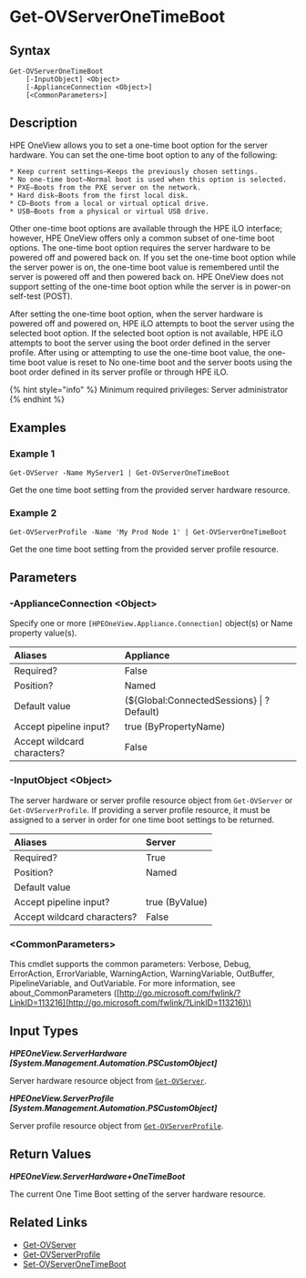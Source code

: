 ﻿---
description: Get a servers current One Time Boot setting.
---

# Get-OVServerOneTimeBoot

## Syntax

```text
Get-OVServerOneTimeBoot
    [-InputObject] <Object>
    [-ApplianceConnection <Object>]
    [<CommonParameters>]
```

## Description

HPE OneView allows you to set a one-time boot option for the server hardware. You can set the one-time boot option to any of the following:

    * Keep current settings—Keeps the previously chosen settings.
    * No one-time boot—Normal boot is used when this option is selected.
    * PXE—Boots from the PXE server on the network.
    * Hard disk—Boots from the first local disk.
    * CD—Boots from a local or virtual optical drive.
    * USB—Boots from a physical or virtual USB drive.

Other one-time boot options are available through the HPE iLO interface; however, HPE OneView offers only a common subset of one-time boot options. The one-time boot option requires the server hardware to be powered off and powered back on. If you set the one-time boot option while the server power is on, the one-time boot value is remembered until the server is powered off and then powered back on. HPE OneView does not support setting of the one-time boot option while the server is in power-on self-test (POST).

After setting the one-time boot option, when the server hardware is powered off and powered on, HPE iLO attempts to boot the server using the selected boot option. If the selected boot option is not available, HPE iLO attempts to boot the server using the boot order defined in the server profile. After using or attempting to use the one-time boot value, the one-time boot value is reset to No one-time boot and the server boots using the boot order defined in its server profile or through HPE iLO.

{% hint style="info" %}
Minimum required privileges: Server administrator
{% endhint %}

## Examples

###  Example 1 

```text
Get-OVServer -Name MyServer1 | Get-OVServerOneTimeBoot
```

Get the one time boot setting from the provided server hardware resource.

###  Example 2 

```text
Get-OVServerProfile -Name 'My Prod Node 1' | Get-OVServerOneTimeBoot
```

Get the one time boot setting from the provided server profile resource.

## Parameters

### -ApplianceConnection &lt;Object&gt;

Specify one or more `[HPEOneView.Appliance.Connection]` object(s) or Name property value(s).

| Aliases | Appliance |
| :--- | :--- |
| Required? | False |
| Position? | Named |
| Default value | (${Global:ConnectedSessions} &vert; ? Default) |
| Accept pipeline input? | true (ByPropertyName) |
| Accept wildcard characters? | False |

### -InputObject &lt;Object&gt;

The server hardware or server profile resource object from `Get-OVServer` or `Get-OVServerProfile`.  If providing a server profile resource, it must be assigned to a server in order for one time boot settings to be returned.

| Aliases | Server |
| :--- | :--- |
| Required? | True |
| Position? | Named |
| Default value |  |
| Accept pipeline input? | true (ByValue) |
| Accept wildcard characters? | False |

### &lt;CommonParameters&gt;

This cmdlet supports the common parameters: Verbose, Debug, ErrorAction, ErrorVariable, WarningAction, WarningVariable, OutBuffer, PipelineVariable, and OutVariable. For more information, see about\_CommonParameters \([http://go.microsoft.com/fwlink/?LinkID=113216](http://go.microsoft.com/fwlink/?LinkID=113216)\)

## Input Types

_**HPEOneView.ServerHardware [System.Management.Automation.PSCustomObject]**_

Server hardware resource object from [`Get-OVServer`](get-ovserver.md).

_**HPEOneView.ServerProfile [System.Management.Automation.PSCustomObject]**_

Server profile resource object from [`Get-OVServerProfile`](get-ovserverprofile.md).

## Return Values

_**HPEOneView.ServerHardware+OneTimeBoot**_

The current One Time Boot setting of the server hardware resource.

## Related Links

* [Get-OVServer](get-ovserver.md)
* [Get-OVServerProfile](get-ovserverprofile.md)
* [Set-OVServerOneTimeBoot](set-ovserveronetimeboot.md)
